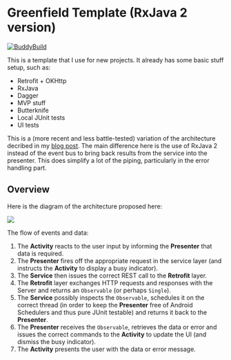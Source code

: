 # Greenfield Template (RxJava 2 version)

[![BuddyBuild](https://dashboard.buddybuild.com/api/statusImage?appID=595a5011982d060001a36b8a&branch=master&build=latest)](https://dashboard.buddybuild.com/apps/595a5011982d060001a36b8a/build/latest?branch=master)

This is a template that I use for new projects. It already has some basic
stuff setup, such as:

* Retrofit + OKHttp
* RxJava
* Dagger
* MVP stuff
* Butterknife
* Local JUnit tests
* UI tests

This is a (more recent and less battle-tested) variation of the architecture decribed in
 my [blog post](http://zenandroid.io/testable-and-robust-architecture-for-android-projects/).
 The main difference here is the use of RxJava 2 instead of the event bus to bring back results
 from the service into the presenter. This does simplify a lot of the piping, particularly in
 the error handling part.

## Overview

Here is the diagram of the architecture proposed here:

![](https://cdn.rawgit.com/acristescu/GreenfieldTemplate/master/architecture.svg)

The flow of events and data:

1. The __Activity__ reacts to the user input by informing the __Presenter__ that data is required.
1. The __Presenter__ fires off the appropriate request in the service layer (and instructs the __Activity__ to display a busy indicator).
1. The __Service__ then issues the correct REST call to the __Retrofit__ layer.
1. The __Retrofit__ layer exchanges HTTP requests and responses with the Server and returns an `Observable` (or perhaps `Single`).
1. The __Service__ possibly inspects the `Observable`, schedules it on the correct thread (in order to keep the __Presenter__ free of Android Schedulers and thus pure JUnit testable) and returns it back to the __Presenter__.
1. The __Presenter__ receives the `Observable`, retrieves the data or error and issues the correct commands to the __Activity__ to update the UI (and dismiss the busy indicator).
1. The __Activity__ presents the user with the data or error message.
